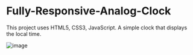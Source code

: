 # Fully-Responsive-Analog-Clock
This project uses HTML5, CSS3, JavaScript. A simple clock that displays the local time.


![image](https://user-images.githubusercontent.com/108493146/179035640-229f0db4-042e-4428-98b9-a20f2fed72b6.png)
